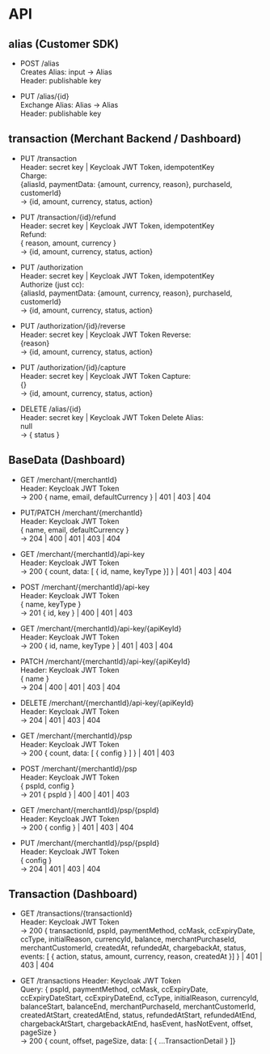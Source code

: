 # API

## alias (Customer SDK)

- POST /alias  
  Creates Alias:
  input -> Alias  
  Header: publishable key

- PUT /alias/{id}  
  Exchange Alias: Alias -> Alias  
  Header: publishable key

## transaction (Merchant Backend / Dashboard)

- PUT /transaction  
  Header: secret key | Keycloak JWT Token, idempotentKey  
  Charge:  
  {aliasId, paymentData: {amount, currency, reason}, purchaseId, customerId}  
  -> {id, amount, currency, status, action}

- PUT /transaction/{id}/refund  
  Header: secret key | Keycloak JWT Token, idempotentKey  
  Refund:  
  { reason, amount, currency }  
  -> {id, amount, currency, status, action}

- PUT /authorization  
  Header: secret key | Keycloak JWT Token, idempotentKey  
  Authorize (just cc):  
  {aliasId, paymentData: {amount, currency, reason}, purchaseId, customerId}  
  -> {id, amount, currency, status, action}

- PUT /authorization/{id}/reverse  
  Header: secret key | Keycloak JWT Token
  Reverse:  
  {reason}  
  -> {id, amount, currency, status, action}

- PUT /authorization/{id}/capture  
  Header: secret key | Keycloak JWT Token
  Capture:  
  {}  
  -> {id, amount, currency, status, action}

- DELETE /alias/{id}  
  Header: secret key | Keycloak JWT Token
  Delete Alias:  
  null  
  -> { status }

## BaseData (Dashboard)

- GET /merchant/{merchantId}  
  Header: Keycloak JWT Token  
  -> 200 { name, email, defaultCurrency } | 401 | 403 | 404

- PUT/PATCH /merchant/{merchantId}  
  Header: Keycloak JWT Token  
  { name, email, defaultCurrency }  
  -> 204 | 400 | 401 | 403 | 404

- GET /merchant/{merchantId}/api-key  
  Header: Keycloak JWT Token  
  -> 200 { count, data: [ { id, name, keyType }] } | 401 | 403 | 404

- POST /merchant/{merchantId}/api-key  
  Header: Keycloak JWT Token  
  { name, keyType }  
  -> 201 { id, key } | 400 | 401 | 403

- GET /merchant/{merchantId}/api-key/{apiKeyId}  
  Header: Keycloak JWT Token  
  -> 200 { id, name, keyType } | 401 | 403 | 404

- PATCH /merchant/{merchantId}/api-key/{apiKeyId}  
  Header: Keycloak JWT Token  
  { name }  
  -> 204 | 400 | 401 | 403 | 404

- DELETE /merchant/{merchantId}/api-key/{apiKeyId}  
  Header: Keycloak JWT Token  
  -> 204 | 401 | 403 | 404

- GET /merchant/{merchantId}/psp  
  Header: Keycloak JWT Token  
  -> 200 { count, data: [ { config } ] } | 401 | 403

- POST /merchant/{merchantId}/psp  
  Header: Keycloak JWT Token  
  { pspId, config }  
  -> 201 { pspId } | 400 | 401 | 403

- GET /merchant/{merchantId}/psp/{pspId}  
  Header: Keycloak JWT Token  
  -> 200 { config } | 401 | 403 | 404

- PUT /merchant/{merchantId}/psp/{pspId}  
  Header: Keycloak JWT Token  
  { config }  
  -> 204 | 401 | 403 | 404

## Transaction (Dashboard)

- GET /transactions/{transactionId}  
  Header: Keycloak JWT Token  
  -> 200 { transactionId, pspId, paymentMethod, ccMask, ccExpiryDate, ccType, initialReason, currencyId, balance, merchantPurchaseId, merchantCustomerId, createdAt, refundedAt, chargebackAt, status, events: [ { action, status, amount, currency, reason, createdAt }] } | 401 | 403 | 404

- GET /transactions
  Header: Keycloak JWT Token  
  Query: { pspId, paymentMethod, ccMask, ccExpiryDate, ccExpiryDateStart, ccExpiryDateEnd, ccType, initialReason, currencyId, balanceStart, balanceEnd, merchantPurchaseId, merchantCustomerId, createdAtStart, createdAtEnd, status, refundedAtStart, refundedAtEnd, chargebackAtStart, chargebackAtEnd, hasEvent, hasNotEvent, offset, pageSize }  
  -> 200 { count, offset, pageSize, data: [ { ...TransactionDetail } ]}
